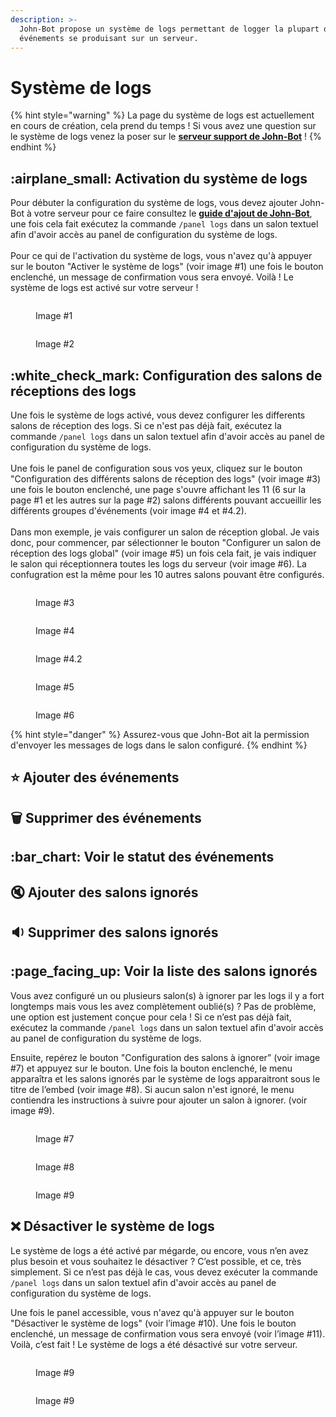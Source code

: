 ```yaml
---
description: >-
  John-Bot propose un système de logs permettant de logger la plupart des
  événements se produisant sur un serveur.
---
```


# Système de logs

{% hint style="warning" %}
La page du système de logs est actuellement en cours de création, cela prend du temps ! Si vous avez une question sur le système de logs venez la poser sur le [**serveur support de John-Bot**](https://discord.com/invite/abePbS7QKY) !
{% endhint %}

## :airplane\_small: Activation du système de logs

Pour débuter la configuration du système de logs, vous devez ajouter John-Bot à votre serveur pour ce faire consultez le [**guide d'ajout de John-Bot**](../#ajouter-john-bot-a-votre-serveur-discord), une fois cela fait exécutez la commande `/panel logs` dans un salon textuel afin d'avoir accès au panel de configuration du système de logs.\
\
Pour ce qui de l'activation du système de logs, vous n'avez qu'à appuyer sur le bouton "Activer le système de logs" (voir image #1) une fois le bouton enclenché, un message de confirmation vous sera envoyé. Voilà ! Le système de logs est activé sur votre serveur !

<figure><img src="../.gitbook/assets/EnableLogs.png" alt=""><figcaption><p>Image #1</p></figcaption></figure>

<figure><img src="../.gitbook/assets/ActiveLogsConfirm.png" alt=""><figcaption><p>Image #2</p></figcaption></figure>

## :white\_check\_mark: Configuration des salons de réceptions des logs

Une fois le système de logs activé, vous devez configurer les differents salons de réception des logs. Si ce n'est pas déjà fait, exécutez la commande `/panel logs` dans un salon textuel afin d'avoir accès au panel de configuration du système de logs.\
\
Une fois le panel de configuration sous vos yeux, cliquez sur le bouton "Configuration des différents salons de réception des logs" (voir image #3) une fois le bouton enclenché, une page s'ouvre affichant les 11 (6 sur la page #1 et les autres sur la page #2) salons différents pouvant accueillir les différents groupes d'événements (voir image #4 et #4.2).\
\
Dans mon exemple, je vais configurer un salon de réception global. Je vais donc, pour commencer, par sélectionner le bouton "Configurer un salon de réception des logs global" (voir image #5) un fois cela fait, je vais indiquer le salon qui réceptionnera toutes les logs du serveur (voir image #6). La confugration est la même pour les 10 autres salons pouvant être configurés.

<figure><img src="../.gitbook/assets/ConfigSalonLogs.png" alt=""><figcaption><p>Image #3</p></figcaption></figure>

<figure><img src="../.gitbook/assets/ConfigSalonLogsPage1.png" alt=""><figcaption><p>Image #4</p></figcaption></figure>

<figure><img src="../.gitbook/assets/ConfigSalonLogsPage2.png" alt=""><figcaption><p>Image #4.2</p></figcaption></figure>

<figure><img src="../.gitbook/assets/ConfigSalonLogsGlobal.png" alt=""><figcaption><p>Image #5</p></figcaption></figure>

<figure><img src="../.gitbook/assets/SalonGlobal.png" alt=""><figcaption><p>Image #6</p></figcaption></figure>

{% hint style="danger" %}
Assurez-vous que John-Bot ait la permission d'envoyer les messages de logs dans le salon configuré.
{% endhint %}

## :star: Ajouter des événements

## :wastebasket: Supprimer des événements

## :bar\_chart: Voir le statut des événements

## :mute: Ajouter des salons ignorés

## :sound: Supprimer des salons ignorés

## :page\_facing\_up: Voir la liste des salons ignorés

Vous avez configuré un ou plusieurs salon(s) à ignorer par les logs il y a fort longtemps mais vous les avez complètement oublié(s) ? Pas de problème, une option est justement conçue pour cela ! Si ce n’est pas déjà fait, exécutez la commande `/panel logs` dans un salon textuel afin d'avoir accès au panel de configuration du système de logs.

Ensuite, repérez le bouton "Configuration des salons à ignorer” (voir image #7) et appuyez sur le bouton. Une fois la bouton enclenché, le menu apparaîtra et les salons ignorés par le système de logs apparaitront sous le titre de l’embed (voir image #8). Si aucun salon n'est ignoré, le menu contiendra les instructions à suivre pour ajouter un salon à ignorer. (voir image #9).&#x20;

<figure><img src="../.gitbook/assets/ConfigSalonIgnore.png" alt=""><figcaption><p>Image #7</p></figcaption></figure>

<figure><img src="../.gitbook/assets/ConfigSalonIgnoreMenu.png" alt=""><figcaption><p>Image #8</p></figcaption></figure>

<figure><img src="../.gitbook/assets/ConfigSalonIgnoreMenuDisable.png" alt=""><figcaption><p>Image #9</p></figcaption></figure>

## :x: Désactiver le système de logs

Le système de logs a été activé par mégarde, ou encore, vous n’en avez plus besoin et vous souhaitez le désactiver ? C’est possible, et ce, très simplement. Si ce n’est pas déjà le cas, vous devez exécuter la commande `/panel logs` dans un salon textuel afin d'avoir accès au panel de configuration du système de logs.

Une fois le panel accessible, vous n'avez qu'à appuyer sur le bouton "Désactiver le système de logs" (voir l’image #10). Une fois le bouton enclenché, un message de confirmation vous sera envoyé (voir l’image #11). Voilà, c’est fait ! Le système de logs a été désactivé sur votre serveur.

<figure><img src="../.gitbook/assets/DisableLogsSystem.png" alt=""><figcaption><p>Image #9</p></figcaption></figure>

<figure><img src="../.gitbook/assets/DisableLogsSystemConfirm.png" alt=""><figcaption><p>Image #9</p></figcaption></figure>
